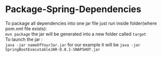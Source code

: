 # Package-Spring-Dependencies

To package all dependencies into one jar file just run inside folder(where pom.xml file exists):<br>
    `mvn package`
    the jar will be generated into a new folder called `target` <br>
To launch the jar : <br>
`java -jar nameOfYourJar.jar` for our example it will be `java -jar SpringBootExecutableJAR-0.0.1-SNAPSHOT.jar` 
